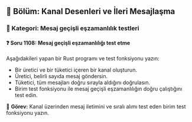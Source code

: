 ## 📘 Bölüm: Kanal Desenleri ve İleri Mesajlaşma  
### 🔹 Kategori: Mesaj geçişli eşzamanlılık testleri  
#### ❓ Soru 1108: Mesaj geçişli eşzamanlılığı test etme

Aşağıdakileri yapan bir Rust programı ve test fonksiyonu yazın:

- Bir üretici ve bir tüketici içeren bir kanal oluşturun.
- Üretici, belirli sayıda mesaj göndersin.
- Tüketici, tüm mesajları doğru sırayla aldığını doğrulasın.
- Birim test fonksiyonu ile mesaj geçişli eşzamanlılığın doğru çalıştığını test edin.

🔧 **Görev:** Kanal üzerinden mesaj iletimini ve sıralı alımı test eden birim test fonksiyonu yazın.
